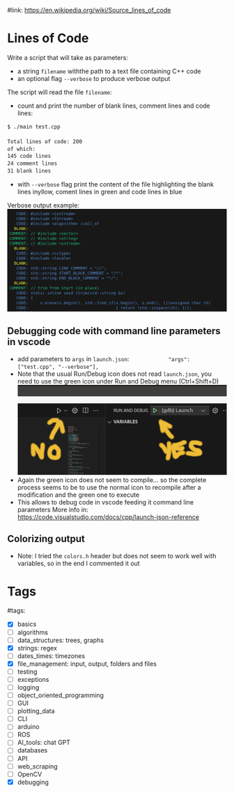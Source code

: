 #link: https://en.wikipedia.org/wiki/Source_lines_of_code

# Lines of Code
Write a script that will take as parameters:
- a string `filename` withthe path to a text file containing C++ code
- an optional flag `--verbose` to produce verbose output

The script will read the file `filename`:
- count and print the number of blank lines, comment lines and code lines:

```bash
$ ./main test.cpp 

Total lines of code: 200
of which: 
145 code lines
24 comment lines
31 blank lines
```

- with `--verbose` flag print the content of the file highlighting the blank lines inyllow, coment lines in green and code lines in blue 

Verbose output example:
![](./linesofcode.png)

## Debugging code with command line parameters in vscode 

- add parameters to `args` in `launch.json`: `            "args": ["test.cpp", "--verbose"],`
- Note that the usual Run/Debug icon does not read `launch.json`, you need to use the green icon under Run and Debug menu (Ctrl+Shift+D)
![](./debug_with_params.png)
- Again the green icon does not seem to compile... so the complete process seems to be to use the normal icon to recompile after a modification and the green one to execute
- This allows to debug code in vscode feeding it command line parameters
More info in: https://code.visualstudio.com/docs/cpp/launch-json-reference
## Colorizing output

- Note: I tried the `colors.h` header but does not seem to work well with variables, so in the end I commented it out

# Tags
#tags: 

- [x] basics
- [ ] algorithms
- [ ] data_structures: trees, graphs
- [x] strings: regex
- [ ] dates_times: timezones
- [x] file_management: input, output, folders and files
- [ ] testing
- [ ] exceptions
- [ ] logging
- [ ] object_oriented_programming
- [ ] GUI
- [ ] plotting_data
- [ ] CLI
- [ ] arduino
- [ ] ROS
- [ ] AI_tools: chat GPT
- [ ] databases
- [ ] API
- [ ] web_scraping
- [ ] OpenCV
- [x] debugging